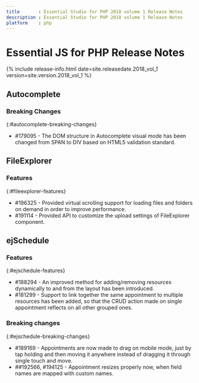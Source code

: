 ```yaml
---
title		: Essential Studio for PHP 2018 volume 1 Release Notes
description	: Essential Studio for PHP 2018 volume 1 Release Notes
platform	: php
---
```


# Essential JS for PHP Release Notes

{% include release-info.html date=site.releasedate.2018_vol_1 version=site.version.2018_vol_1 %} 





## Autocomplete

### Breaking Changes
{:#autocomplete-breaking-changes}

* \#179095 - The DOM structure in Autocomplete visual mode has been changed from SPAN to DIV based on HTML5 validation standard.
## FileExplorer

### Features
{:#fileexplorer-features}

* \#196325 - Provided virtual scrolling support for loading files and folders on demand in order to improve performance.
* \#191114 - Provided API to customize the upload settings of FileExplorer component.

## ejSchedule

### Features
{:#ejschedule-features}

* \#188294 - An improved method for adding/removing resources dynamically to and from the layout has been introduced.
* \#181299 - Support to link together the same appointment to multiple resources has been added, so that the CRUD action made on single appointment reflects on all other grouped ones.

### Breaking changes
{:#ejschedule-breaking-changes}

* \#189169 -  Appointments are now made to drag on mobile mode, just by tap holding and then moving it anywhere instead of dragging it through single touch and move.
* \##192566, #194125 - Appointment resizes properly now, when field names are mapped with custom names.

